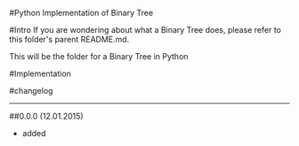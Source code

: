 #Python Implementation of Binary Tree

#Intro
If you are wondering about what a Binary Tree does, please refer to this folder's parent README.md.

This will be the folder for a Binary Tree in Python

#Implementation



#changelog
***

##0.0.0 (12.01.2015)
* added 
